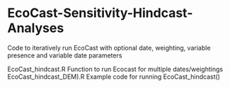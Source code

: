 # EcoCast-Sensitivity-Hindcast-Analyses
Code to iteratively run EcoCast with optional date, weighting, variable presence and variable date parameters

EcoCast_hindcast.R
      Function to run Ecocast for multiple dates/weightings
EcoCast_hindcast_DEM).R
      Example code for running EcoCast_hindcast()
